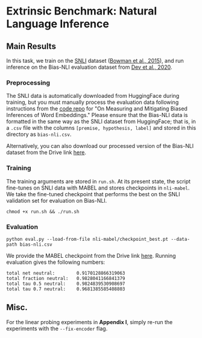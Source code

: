 # Extrinsic Benchmark: Natural Language Inference

## Main Results

In this task, we train on the [SNLI](https://nlp.stanford.edu/projects/snli/) dataset ([Bowman et al., 2015](https://nlp.stanford.edu/pubs/snli_paper.pdf)), and run inference on the Bias-NLI evaluation dataset from [Dev et al., 2020](https://ojs.aaai.org/index.php/AAAI/article/view/6267). 

### Preprocessing

The SNLI data is automatically downloaded from HuggingFace during training, but you must manually process the evaluation data 
following instructions from the [code repo](https://github.com/sunipa/On-Measuring-and-Mitigating-Biased-Inferences-of-Word-Embeddings) for "On Measuring and Mitigating Biased Inferences of Word Embeddings." Please ensure that the Bias-NLI data is formatted in the same way as the SNLI dataset from HuggingFace; that is, in a `.csv` file with the columns `[premise, hypothesis, label]` and stored in this directory as `bias-nli.csv`. 

Alternatively, you can also download our processed version of the Bias-NLI dataset from the Drive link [here](https://drive.google.com/file/d/1eC003yjOHjkp5-TGyVXW1emlV80qB7Yl/view?usp=sharing). 

### Training

The training arguments are stored in `run.sh`. At its present state, the script fine-tunes on SNLI data with MABEL and stores checkpoints in `nli-mabel`. 
We take the fine-tuned checkpoint that performs the best on the SNLI validation set for evaluation on Bias-NLI. 

```
chmod +x run.sh && ./run.sh
```

### Evaluation

```
python eval.py --load-from-file nli-mabel/checkpoint_best.pt --data-path bias-nli.csv
```

We provide the MABEL checkpoint from the Drive link [here](https://drive.google.com/file/d/1cOSnepKz0o_577oeYmgq8fgk5P9-83Vk/view?usp=sharing). Running evaluation gives the following numbers:

```
total net neutral:        0.9170128866319063
total fraction neutral:   0.9828041166841379
total tau 0.5 neutral:    0.9824839530908697
total tau 0.7 neutral:    0.9681385585408803
```


## Misc.

For the linear probing experiments in **Appendix I**, simply re-run the experiments with the `--fix-encoder` flag. 

